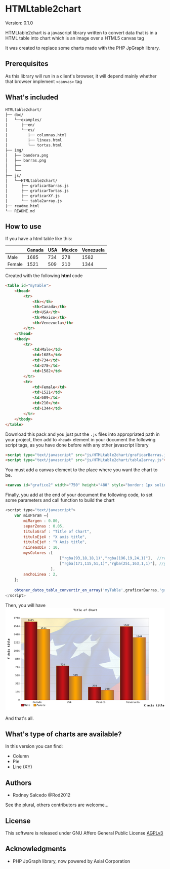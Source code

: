 # HTMLtable2chart

Version: 0.1.0

HTMLtable2chart is a javascript library written to convert data that is in a HTML table into chart which is an image over a HTML5 canvas tag

It was created to replace some charts made with the PHP JpGraph library.

## Prerequisites
As this library will run in a client's browser, it will depend mainly whether that browser implement `<canvas>` tag 

## What's included
```
HTMLtable2chart/
├── doc/
│   └──examples/
│      ├──en/
│      └──es/
│         ├── columnas.html
│         ├── lineas.html
│         └── tortas.html    
├── img/
│   ├── bandera.png
│   ├── barras.png
│   ├── 
│   └── 
├── js/
│   └──HTMLtable2chart/
│      ├── graficarBarras.js
│      ├── graficarTortas.js
│      ├── graficarXY.js
│      └── tabla2array.js
├── readme.html
└── README.md
```

## How to use
If you have a html table like this:

&nbsp;| Canada|USA|Mexico|Venezuela|
----  |----| ---|----|----|
Male  |1685| 734| 278|1582|
Female|1521| 509| 210|1344|

Created with the following **html** code 

```html
<table id="myTable">
	<thead>
		<tr>
			<th></th>
			<th>Canada</th>
			<th>USA</th>
			<th>Mexico</th>
			<th>Venezuela</th>
		</tr>
	</thead>
	<tbody>
		<tr>
			<td>Male</td>
			<td>1685</td>
			<td>734</td>
			<td>278</td>
			<td>1582</td>
		</tr>
		<tr>
			<td>Female</td>
			<td>1521</td>
			<td>509</td>
			<td>210</td>
			<td>1344</td>
		</tr>			
	</tbody>
</table>
```
Download this pack and you just put the `.js` files into appropriated path in your project, then add  to `<head>` element in your document the following script tags, as you have done before with any other javascript library

```html
<script type="text/javascript" src="js/HTMLtable2chart/graficarBarras.js"></script>
<script type="text/javascript" src="js/HTMLtable2chart/tabla2array.js"></script>
```

You must add a canvas element to the place where you want the chart to be.

```html
<canvas id="grafico2" width="750" height="480" style="border: 1px solid black;">Canvas is not supported</canvas>
```

Finally, you add at the end of your document the following code, to set some parameters and call function to build the chart


```js
<script type="text/javascript">
	var misParam ={
		miMargen : 0.80,
		separZonas : 0.05,
		tituloGraf : "Title of Chart",
		tituloEjeX : "X axis title",
		tituloEjeY : "Y Axis title",
		nLineasDiv : 10,
		mysColores :[
			            ["rgba(93,18,18,1)","rgba(196,19,24,1)"],  //red
			            ["rgba(171,115,51,1)","rgba(251,163,1,1)"], //yellow
		            ],
		anchoLinea : 2,
	};
	
	obtener_datos_tabla_convertir_en_array('myTable',graficarBarras,'grafico2','750','480',misParam,false);
</script>
```

Then, you will have
[![ColChart](img/barras.png)](img/barras.png)



And that's all.

## What's type of charts are available?
In this version you can find:

* Column
* Pie
* Line (XY)

## Authors
- Rodney Salcedo @Rod2012

See the plural, others contributors are welcome...

## License
This software is released under GNU Affero General Public License [AGPLv3](https://www.gnu.org/licenses/agpl-3.0.html)

## Acknowledgments
* PHP JpGraph library, now powered by Asial Corporation
